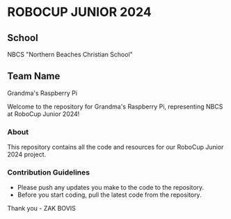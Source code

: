 # ROBOCUP JUNIOR 2024

## School
NBCS "Northern Beaches Christian School"

## Team Name
Grandma's Raspberry Pi

Welcome to the repository for Grandma's Raspberry Pi, representing NBCS at RoboCup Junior 2024!

### About
This repository contains all the code and resources for our RoboCup Junior 2024 project. 

### Contribution Guidelines
- Please push any updates you make to the code to the repository.
- Before you start coding, pull the latest code from the repository.

Thank you - ZAK BOVIS

